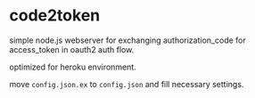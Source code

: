code2token
==========

simple node.js webserver for exchanging authorization_code for access_token in oauth2 auth flow.

optimized for heroku environment.

move `config.json.ex` to `config.json` and fill necessary settings.
